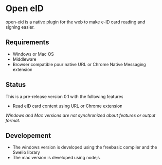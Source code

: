 # Open eID

open-eid is a native plugin for the web to make e-ID card reading and signing easier.

## Requirements

- Windows or Mac OS
- Middleware
- Browser compatible pour native URL or Chrome Native Messaging extension

## Status

This is a pre-release version 0.1 with the following features

- Read eID card content using URL or Chrome extension

*Windows and Mac versions are not synchronized about features or output format.*

## Developement

- The windows version is developed using the freebasic compiler and the Swelio library
- The mac version is developed using nodejs